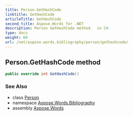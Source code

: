 ```yaml
---
title: Person.GetHashCode
linktitle: GetHashCode
articleTitle: GetHashCode
second_title: Aspose.Words for .NET
description: Person GetHashCode method.  in C#.
type: docs
weight: 60
url: /net/aspose.words.bibliography/person/gethashcode/
---
```

## Person.GetHashCode method

```csharp
public override int GetHashCode()
```

### See Also

* class [Person](../)
* namespace [Aspose.Words.Bibliography](../../../aspose.words.bibliography/)
* assembly [Aspose.Words](../../../)
